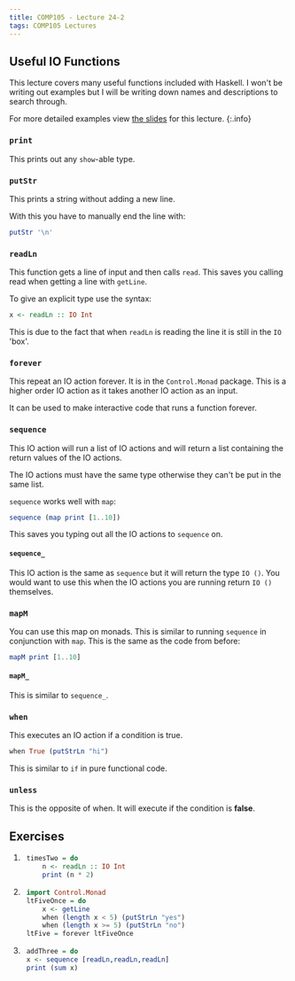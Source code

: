 ```yaml
---
title: COMP105 - Lecture 24-2
tags: COMP105 Lectures
---
```

## Useful IO Functions
This lecture covers many useful functions included with Haskell. I won't be writing out examples but I will be writing down names and descriptions to search through.

For more detailed examples view [the slides]({{site.baseurl}}/assets/COMP105/Lectures/2020-12-03-2.pdf) for this lecture.
{:.info}

### `print`
This prints out any `show`-able type.

### `putStr`
This prints a string without adding a new line.

With this you have to manually end the line with:

```haskell
putStr '\n'
```

### `readLn`
This function gets a line of input and then calls `read`. This saves you calling read when getting a line with `getLine`.

To give an explicit type use the syntax:

```haskell
x <- readLn :: IO Int
```

This is due to the fact that when `readLn` is reading the line it is still in the `IO` 'box'.

### `forever`
This repeat an IO action forever. It is in the `Control.Monad` package. This is a higher order IO action as it takes another IO action as an input.

It can be used to make interactive code that runs a function forever.

### `sequence`
This IO action will run a list of IO actions and will return a list containing the return values of the IO actions.

The IO actions must have the same type otherwise they can't be put in the same list.

`sequence` works well with `map`:

```haskell
sequence (map print [1..10])
```

This saves you typing out all the IO actions to `sequence` on.

#### `sequence_`
This IO action is the same as `sequence` but it will return the type `IO ()`. You would want to use this when the IO actions you are running return `IO ()` themselves.

### `mapM`
You can use this map on monads. This is similar to running `sequence` in conjunction with `map`. This is the same as the code from before:

```haskell
mapM print [1..10]
```

#### `mapM_`
This is similar to `sequence_`.

### `when`
This executes an IO action if a condition is true.

```haskell
when True (putStrLn "hi")
```

This is similar to `if` in pure functional code.

### `unless`
This is the opposite of when. It will execute if the condition is **false**.

## Exercises
1. ```haskell
    timesTwo = do
        n <- readLn :: IO Int
        print (n * 2)
    ```

1. ```haskell
    import Control.Monad
    ltFiveOnce = do
        x <- getLine
        when (length x < 5) (putStrLn "yes")
        when (length x >= 5) (putStrLn "no")
    ltFive = forever ltFiveOnce
    ```

1. ```haskell
    addThree = do
    x <- sequence [readLn,readLn,readLn]
    print (sum x)
    ```
    